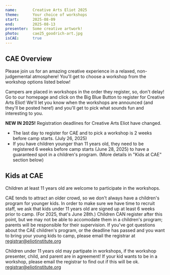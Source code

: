```yaml
---
name:       Creative Arts Eliot 2025
theme:      Your choice of workshops
start:      2025-08-09
end:        2025-08-13
presenter:  Some creative artwork!
photo:      cae25_goodrich-art.jpg
isCAE:      true
---
```


## CAE Overview

Please join us for an amazing creative experience in a relaxed, 
non-judgemental atmosphere! You'll get to choose a workshop from 
the workshop options listed below!

Campers are placed in workshops in the order they register, so, 
don't delay! Go to our homepage and click on the Big Blue Button 
to register for Creative Arts Eliot! We'll let you know when 
the workshops are announced (and they'll be posted here!) and 
you'll get to pick what sounds fun and interesting to you.

**NEW IN 2025!** Registration deadlines for Creative Arts Eliot have changed.

- The last day to register for CAE and to pick a workshop is 2 weeks before camp starts. (July 26, 2025)
- If you have children younger than 11 years old, they need to be registered 6 weeks before camp starts (June 28, 2025) to have a guaranteed spot in a children's program. (More details in "Kids at CAE" section below)

## Kids at CAE

Children at least 11 years old are welcome to participate in the workshops.

CAE tends to attract an older crowd, so we don't always have a children's 
program for younger kids. In order to make sure we have time to recruit staff, 
we ask that kids under 11 years old are signed up at least 6 weeks prior to camp. 
(For 2025, that's June 28th.) Children CAN register after this point, 
but we may not be able to accomodate them in a children's program; parents 
will be responsible for their supervision. If you've got questions about 
the CAE children's program, or the deadline has passed and you want to 
bring your young kids to camp, please email the registrar at 
registrar@eliotinstitute.org

Children under 11 years old may partipate in workshops, if the workshop 
presenter, child, and parent are in agreement! If your kid wants to be 
in a workshop, please email the registrar to find out if this will be ok. 
registrar@eliotinstitute.org
